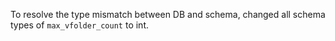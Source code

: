 To resolve the type mismatch between DB and schema, changed all schema types of `max_vfolder_count` to int.
